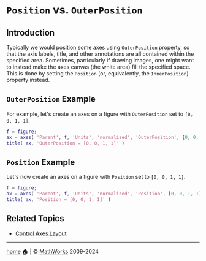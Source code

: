 # `Position` vs. `OuterPosition`

## Introduction

Typically we would position some axes using `OuterPosition` property, so that the axis labels, title, and other annotations are all contained within the specified area. Sometimes, particularly if drawing images, one might want to instead make the axes canvas (the white area) fill the specified space. This is done by setting the `Position` (or, equivalently, the `InnerPosition`) property instead.

## `OuterPosition` Example

For example, let's create an axes on a figure with `OuterPosition` set to `[0, 0, 1, 1]`.

```matlab
f = figure;
ax = axes( 'Parent', f, 'Units', 'normalized', 'OuterPosition', [0, 0, 1, 1] );
title( ax, 'OuterPosition = [0, 0, 1, 1]' )
```

## `Position` Example

Let's now create an axes on a figure with `Position` set to `[0, 0, 1, 1]`.

```matlab
f = figure;
ax = axes( 'Parent', f, 'Units', 'normalized', 'Position', [0, 0, 1, 1] );
title( ax, 'Position = [0, 0, 1, 1]' )
```

## Related Topics

* [Control Axes Layout](https://www.mathworks.com/help/matlab/creating_plots/automatic-axes-resize.html)

___

[home](index.md) :house: | :copyright: [MathWorks](https://www.mathworks.com/services/consulting.html) 2009-2024